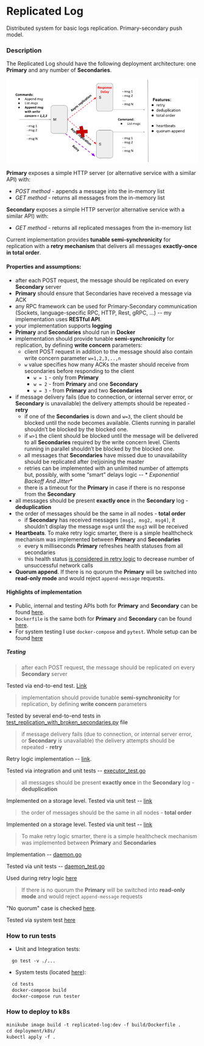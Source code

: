 # Replicated Log

Distributed system for basic logs replication. Primary-secondary push model.

### Description

The Replicated Log should have the following deployment architecture: one **Primary** and any number of **Secondaries**.

![](docs/img/iteration_3.png)

**Primary** exposes a simple HTTP server (or alternative service with a similar API) with:

- _POST method_ - appends a message into the in-memory list
- _GET method_ - returns all messages from the in-memory list

**Secondary** exposes a simple HTTP server(or alternative service with a similar API)  with:

- _GET method_ - returns all replicated messages from the in-memory list

Current implementation provides **tunable semi-synchronicity** for replication with a **retry mechanism** that
delivers all messages **exactly-once in total order**.

#### Properties and assumptions:

- after each POST request, the message should be replicated on every **Secondary** server
- **Primary** should ensure that Secondaries have received a message via ACK
- any RPC framework can be used for Primary-Secondary communication (Sockets, language-specific RPC, HTTP, Rest,
  gRPC, …) -- my implementation uses **RESTful API**.
- your implementation supports **logging**
- **Primary** and **Secondaries** should run in **Docker**
- implementation should provide tunable **semi-synchronicity** for replication, by defining **write concern**
  parameters:
    - client POST request in addition to the message should also contain write concern parameter `w=1,2,3,..,n`
    - `w` value specifies how many ACKs the master should receive from secondaries before responding to the client
        - `w = 1` - only from **Primary**
        - `w = 2` - from **Primary** and one **Secondary**
        - `w = 3` - from **Primary** and two **Secondaries**
- if message delivery fails (due to connection, or internal server error, or **Secondary** is unavailable) the delivery
  attempts should be repeated - **retry**
    - if one of the **Secondaries** is down and `w=3`, the client should be blocked until the node becomes available.
      Clients running in parallel shouldn’t be blocked by the blocked one.
    - if `w>1` the client should be blocked until the message will be delivered to all **Secondaries** required by the
      write concern level. Clients running in parallel shouldn’t be blocked by the blocked one.
    - all messages that **Secondaries** have missed due to unavailability should be replicated after (re)joining the
      master
    - retries can be implemented with an unlimited number of attempts but, possibly, with some “smart” delays logic -- *
      *Exponential Backoff And Jitter**
    - there is a timeout for the **Primary** in case if there is no response from the **Secondary**
- all messages should be present **exactly once** in the **Secondary** log - **deduplication**
- the order of messages should be the same in all nodes - **total order**
    - if **Secondary** has received messages `[msg1, msg2, msg4]`, it shouldn’t display the message `msg4` until
      the `msg3` will be received
- **Heartbeats**. To make retry logic smarter, there is a simple healthcheck mechanism was implemented between **Primary**
  and **Secondaries**
    - every `N` milliseconds **Primary** refreshes health statuses from all secondaries
    - this health
      status [is considered in retry logic](https://github.com/BaLiKfromUA/replicated-log/blob/iteration-3/internal/replication/executor.go#L129)
      to decrease number of unsuccessful network calls
- **Quorum append**. If there is no quorum the **Primary** will be switched into **read-only mode** and would
  reject `append-message` requests.

#### Highlights of implementation

- Public, internal and testing APIs both for **Primary** and **Secondary** can be found [here](./api).
- `Dockerfile` is the same both for **Primary** and **Secondary** can be found [here](./build/Dockerfile).
- For system testing I use `docker-compose` and `pytest`. Whole setup can be
  found [here](./deployment/docker-compose.yaml)

##### Testing

> after each POST request, the message should be replicated on every **Secondary** server

Tested via end-to-end test. [Link](https://github.com/BaLiKfromUA/replicated-log/blob/iteration-3/tests/test_replication_example.py#L7)

> implementation should provide tunable **semi-synchronicity** for replication, by defining **write concern**
parameters

Tested by several end-to-end tests in [test_replication_with_broken_secondaries.py](./tests/test_replication_with_broken_secondaries.py) file

> if message delivery fails (due to connection, or internal server error, or **Secondary** is unavailable) the delivery
attempts should be repeated - **retry**

Retry logic implementation -- [link](https://github.com/BaLiKfromUA/replicated-log/blob/iteration-3/internal/replication/executor.go#L121).

Tested via integration and unit tests -- [executor_test.go](./internal/replication/executor_test.go)

> all messages should be present **exactly once** in the **Secondary** log - **deduplication**

Implemented on a storage level. Tested via unit test -- [link](https://github.com/BaLiKfromUA/replicated-log/blob/iteration-3/internal/storage/inmemory_test.go#L26)

> the order of messages should be the same in all nodes - **total order**

Implemented on a storage level. Tested via unit test -- [link](https://github.com/BaLiKfromUA/replicated-log/blob/iteration-3/internal/storage/inmemory_test.go#L49)

> To make retry logic smarter, there is a simple healthcheck mechanism was implemented between **Primary**
and **Secondaries**

Implementation -- [daemon.go](./internal/healthcheck/daemon.go)

Tested via unit tests -- [daemon_test.go](./internal/healthcheck/daemon_test.go)

Used during retry logic [here](https://github.com/BaLiKfromUA/replicated-log/blob/iteration-3/internal/replication/executor.go#L129)

> If there is no quorum the **Primary** will be switched into **read-only mode** and would
reject `append-message` requests

"No quorum" case is checked [here](https://github.com/BaLiKfromUA/replicated-log/blob/iteration-3/internal/primary/http.go#L37).

Tested via system test [here](https://github.com/BaLiKfromUA/replicated-log/blob/iteration-3/tests/test_replication_with_broken_secondaries.py#L123)

### How to run tests

- Unit and Integration tests:

```shell
  go test -v ./...
```

- System tests (located [here](./tests)):

```shell
  cd tests
  docker-compose build
  docker-compose run tester
```


### How to deploy to k8s

```shell
minikube image build -t replicated-log:dev -f build/Dockerfile .
cd deployment/k8s/
kubectl apply -f . 
```